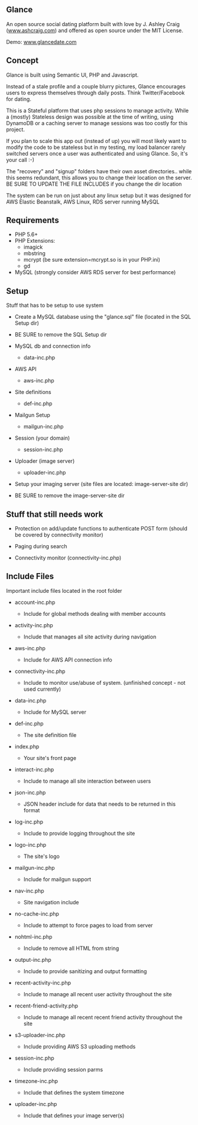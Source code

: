 ## Glance

An open source social dating platform built with love
by J. Ashley Craig (www.ashcraig.com) and offered as open source
under the MIT License.

Demo: www.glancedate.com

## Concept

Glance is built using Semantic UI, PHP and Javascript.

Instead of a stale profile and a couple blurry pictures, Glance encourages users to express
themselves through daily posts. Think Twitter/Facebook for dating.

This is a Stateful platform that uses php sessions to manage activity.
While a (mostly) Stateless design was possible at the time of writing, using
DynamoDB or a caching server to manage sessions was too costly for this project.

If you plan to scale this app out (instead of up) you will most likely want to modify the code to
be stateless but in my testing, my load balancer rarely switched servers once a user was
authenticated and using Glance. So, it's your call :-)

The "recovery" and "signup" folders have their own asset directories..
while this seems redundant, this allows you to change their location on the
server. BE SURE TO UPDATE THE FILE INCLUDES if you change the dir location

The system can be run on just about any linux setup but it was designed for AWS Elastic Beanstalk, AWS Linux,
RDS server running MySQL

## Requirements

- PHP 5.6+
- PHP Extensions:
    - imagick
    - mbstring
    - mcrypt (be sure extension=mcrypt.so is in your PHP.ini)
    - gd
- MySQL (strongly consider AWS RDS server for best performance)

## Setup 

Stuff that has to be setup to use system

- Create a MySQL database using the "glance.sql" file (located in the SQL Setup dir)

- BE SURE to remove the SQL Setup dir

- MySQL db and connection info
    - data-inc.php

- AWS API
    - aws-inc.php

- Site definitions
    - def-inc.php

- Mailgun Setup
    - mailgun-inc.php

- Session (your domain)
    - session-inc.php

- Uploader (image server)
    - uploader-inc.php

- Setup your imaging server (site files are located: image-server-site dir)

- BE SURE to remove the image-server-site dir 

## Stuff that still needs work

- Protection on add/update functions to authenticate POST form (should be covered by connectivity monitor)

- Paging during search

- Connectivity monitor (connectivity-inc.php)

## Include Files

Important include files located in the root folder

- account-inc.php
    - Include for global methods dealing with member accounts

- activity-inc.php
    - Include that manages all site activity during navigation

- aws-inc.php
    - Include for AWS API connection info

- connectivity-inc.php
    - Include to monitor use/abuse of system. (unfinished concept - not used currently)

- data-inc.php
    - Include for MySQL server

- def-inc.php
    - The site definition file

- index.php
    - Your site's front page

- interact-inc.php
    - Include to manage all site interaction between users

- json-inc.php
    - JSON header include for data that needs to be returned in this format

- log-inc.php
    - Include to provide logging throughout the site

- logo-inc.php
    - The site's logo

- mailgun-inc.php
    - Include for mailgun support

- nav-inc.php
    - Site navigation include

- no-cache-inc.php
    - Include to attempt to force pages to load from server

- nohtml-inc.php
    - Include to remove all HTML from string

- output-inc.php
    - Include to provide sanitizing and output formatting

- recent-activity-inc.php
    - Include to manage all recent user activity throughout the site

- recent-friend-activity.php
    - Include to manage all recent recent friend activity throughout the site

- s3-uploader-inc.php
    - Include providing AWS S3 uploading methods

- session-inc.php
    - Include providing session parms

- timezone-inc.php
    - Include that defines the system timezone

- uploader-inc.php
    - Include that defines your image server(s)


